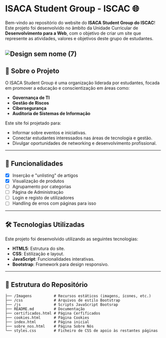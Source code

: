 # ISACA Student Group - ISCAC 🌐

Bem-vindo ao repositório do website do **ISACA Student Group do ISCAC**! Este projeto foi desenvolvido no âmbito da Unidade Curricular de **Desenvolvimento para a Web**, com o objetivo de criar um site que represente as atividades, valores e objetivos deste grupo de estudantes.

![Design sem nome (7)](https://github.com/user-attachments/assets/eb3db1d2-940c-497e-9b57-08cbf76b6729)
---

## 📖 Sobre o Projeto

O ISACA Student Group é uma organização liderada por estudantes, focada em promover a educação e conscientização em áreas como:
- **Governança de TI**
- **Gestão de Riscos**
- **Cibersegurança**
- **Auditoria de Sistemas de Informação**

Este site foi projetado para:
- Informar sobre eventos e iniciativas.
- Conectar estudantes interessados nas áreas de tecnologia e gestão.
- Divulgar oportunidades de networking e desenvolvimento profissional.

---

## 🚀 Funcionalidades

- [x] Inserção e "unlisting" de artigos
- [x] Visualização de produtos
- [ ] Agrupamento por categorias
- [ ] Página de Administração
- [ ] Login e registo de utilizadores
- [ ] Handling de erros com páginas para isso

---

## 🛠️ Tecnologias Utilizadas

Este projeto foi desenvolvido utilizando as seguintes tecnologias:
- **HTML5**: Estrutura do site.
- **CSS**: Estilização e layout.
- **JavaScript**: Funcionalidades interativas.
- **Bootstrap**: Framework para design responsivo.

---

## 📂 Estrutura do Repositório

```plaintext
├── /Imagens          # Recursos estáticos (imagens, ícones, etc.)
├── /css              # Arquivos de estilo Bootstrap
├── /js               # Scripts JavaScript Bootsrap
├── README.md         # Documentação
├── certificados.html # Página Cerfificados
├── cookies.html      # Página Cookies
├── index.html        # Página inicial
├── sobre_nos.html    # Página Sobre Nós
└── styles.css        # Ficheiro de CSS de apoio às restantes páginas
